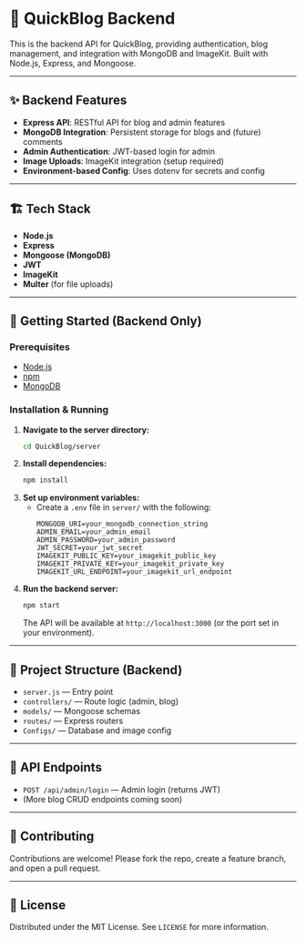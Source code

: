 # 📝 QuickBlog Backend

This is the backend API for QuickBlog, providing authentication, blog management, and integration with MongoDB and ImageKit. Built with Node.js, Express, and Mongoose.

---

## ✨ Backend Features

- **Express API**: RESTful API for blog and admin features
- **MongoDB Integration**: Persistent storage for blogs and (future) comments
- **Admin Authentication**: JWT-based login for admin
- **Image Uploads**: ImageKit integration (setup required)
- **Environment-based Config**: Uses dotenv for secrets and config

---

## 🏗️ Tech Stack

- **Node.js**
- **Express**
- **Mongoose (MongoDB)**
- **JWT**
- **ImageKit**
- **Multer** (for file uploads)

---

## 🚀 Getting Started (Backend Only)

### Prerequisites
- [Node.js](https://nodejs.org/)
- [npm](https://www.npmjs.com/)
- [MongoDB](https://www.mongodb.com/)

### Installation & Running

1. **Navigate to the server directory:**
    ```sh
    cd QuickBlog/server
    ```
2. **Install dependencies:**
    ```sh
    npm install
    ```
3. **Set up environment variables:**
    - Create a `.env` file in `server/` with the following:
      ```env
      MONGODB_URI=your_mongodb_connection_string
      ADMIN_EMAIL=your_admin_email
      ADMIN_PASSWORD=your_admin_password
      JWT_SECRET=your_jwt_secret
      IMAGEKIT_PUBLIC_KEY=your_imagekit_public_key
      IMAGEKIT_PRIVATE_KEY=your_imagekit_private_key
      IMAGEKIT_URL_ENDPOINT=your_imagekit_url_endpoint
      ```
4. **Run the backend server:**
    ```sh
    npm start
    ```
    The API will be available at `http://localhost:3000` (or the port set in your environment).

---

## 📂 Project Structure (Backend)

- `server.js` — Entry point
- `controllers/` — Route logic (admin, blog)
- `models/` — Mongoose schemas
- `routes/` — Express routers
- `Configs/` — Database and image config

---

## 🔑 API Endpoints

- `POST /api/admin/login` — Admin login (returns JWT)
- (More blog CRUD endpoints coming soon)

---

## 🤝 Contributing
Contributions are welcome! Please fork the repo, create a feature branch, and open a pull request.

---

## 📄 License
Distributed under the MIT License. See `LICENSE` for more information. 